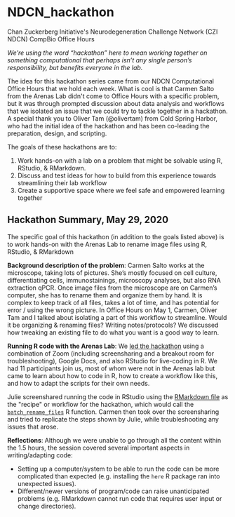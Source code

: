 # NDCN_hackathon
Chan Zuckerberg Initiative's Neurodegeneration Challenge Network (CZI NDCN) CompBio Office Hours

*We’re using the word “hackathon” here to mean working together on something computational that perhaps isn’t any single person’s responsibility, but benefits everyone in the lab.*

The idea for this hackathon series came from our NDCN Computational Office Hours that we hold each week. What is cool is that Carmen Salto from the Arenas Lab didn't come to Office Hours with a specific problem, but it was through prompted discussion about data analysis and workflows that we isolated an issue that we could try to tackle together in a hackathon. A special thank you to Oliver Tam (@olivertam) from Cold Spring Harbor, who had the initial idea of the hackathon and has been co-leading the preparation, design, and scripting.

The goals of these hackathons are to:

1. Work hands-on with a lab on a problem that might be solvable using R, RStudio, & RMarkdown.
2. Discuss and test ideas for how to build from this experience towards streamlining their lab workflow
3. Create a supportive space where we feel safe and empowered learning together

## Hackathon Summary, May 29, 2020

The specific goal of this hackathon (in addition to the goals listed above) is to work hands-on with the Arenas Lab to rename image files using R, RStudio, & RMarkdown 

**Background description of the problem**: Carmen Salto works at the microscope, taking lots of pictures. She’s mostly focused on cell culture, differentiating cells, immunostainings, microscopy analyses, but also RNA extraction qPCR. Once image files from the microscope are on Carmen’s computer, she has to rename them and organize them by hand. It is complex to keep track of all files, takes a lot of time, and has potential for error / using the wrong picture. In Office Hours on May 1, Carmen, Oliver Tam and I talked about isolating a part of this workflow to streamline. Would it be organizing & renaming files? Writing notes/protocols? We discussed how tweaking an existing file to do what you want is a good way to learn.

**Running R code with the Arenas Lab**: We [led the hackathon](https://www.openscapes.org/blog/2020/03/11/how-to-run-a-remote-workshop/) using a combination of Zoom (including screensharing and a breakout room for troubleshooting), Google Docs, and also RStudio for live-coding in R. We had 11 participants join us, most of whom were not in the Arenas lab but came to learn about how to code in R, how to create a workflow like this, and how to adapt the scripts for their own needs. 

Julie screenshared running the code in RStudio using the [RMarkdown file](https://github.com/olivertam/NDCN_compbio/blob/master/hackathon-arenas/arenas_lab_usage.Rmd) as the "recipe" or workflow for the hackathon, which would call the [`batch_rename_files`](https://github.com/olivertam/NDCN_compbio/blob/master/hackathon-arenas/batch_rename_files.R) R function. Carmen then took over the screensharing and tried to replicate the steps shown by Julie, while troubleshooting any issues that arose.

**Reflections**: Although we were unable to go through all the content within the 1.5 hours, the session covered several important aspects in writing/adapting code:
- Setting up a computer/system to be able to run the code can be more complicated than expected (e.g. installing the `here` R package ran into unexpected issues).
- Different/newer versions of program/code can raise unanticipated problems (e.g. RMarkdown cannot run code that requires user input or change directories).






